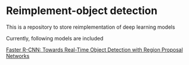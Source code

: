 # Reimplement-object detection
This is a repository to store reimplementation of deep learning models

Currently, following models are included

[Faster R-CNN: Towards Real-Time Object Detection with Region Proposal Networks](https://arxiv.org/abs/1506.01497)

